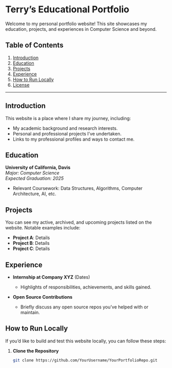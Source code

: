 # Terry’s Educational Portfolio

Welcome to my personal portfolio website!
This site showcases my education, projects, and experiences in Computer Science and beyond.

## Table of Contents

1. [Introduction](#introduction)
2. [Education](#education)
3. [Projects](#projects)
4. [Experience](#experience)
5. [How to Run Locally](#how-to-run-locally)
6. [License](#license)

---

## Introduction

This website is a place where I share my journey, including:
- My academic background and research interests.
- Personal and professional projects I’ve undertaken.
- Links to my professional profiles and ways to contact me.

## Education

**University of California, Davis**  
*Major: Computer Science*  
*Expected Graduation: 2025*

- Relevant Coursework: Data Structures, Algorithms, Computer Architecture, AI, etc.

## Projects

You can see my active, archived, and upcoming projects listed on the website. Notable examples include:

- **Project A**:  Details
- **Project B**:  Details
- **Project C**: Details

## Experience

- **Internship at Company XYZ** (Dates)  
  - Highlights of responsibilities, achievements, and skills gained.

- **Open Source Contributions**  
  - Briefly discuss any open source repos you’ve helped with or maintain.

## How to Run Locally

If you’d like to build and test this website locally, you can follow these steps:

1. **Clone the Repository**  
   ```bash
   git clone https://github.com/YourUsername/YourPortfolioRepo.git
